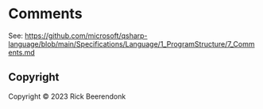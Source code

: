 # Comments

See: https://github.com/microsoft/qsharp-language/blob/main/Specifications/Language/1_ProgramStructure/7_Comments.md

## Copyright

Copyright © 2023 Rick Beerendonk
